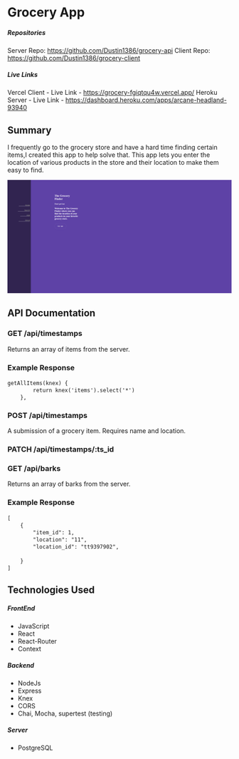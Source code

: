 # Grocery App

##### Repositories

Server Repo: https://github.com/Dustin1386/grocery-api
Client Repo: https://github.com/Dustin1386/grocery-client

##### Live Links

Vercel Client - Live Link - https://grocery-fgiqtqu4w.vercel.app/
Heroku Server - Live Link - https://dashboard.heroku.com/apps/arcane-headland-93940

## Summary

I frequently go to the grocery store and have a hard time finding certain items,I created this app to help solve that. 
This app lets you enter the location of various products in the store and their location to make them easy to find. 

![image](https://github.com/Dustin1386/grocery-api/blob/master/screenshot-grocery-fgiqtqu4w-vercel-app-1610742292840.png)

## API Documentation

### GET /api/timestamps

Returns an array of items from the server.

### Example Response

```
getAllItems(knex) {
        return knex('items').select('*')
    },
```



### POST /api/timestamps

A submission of a grocery item. Requires name and location.


### PATCH /api/timestamps/:ts_id


### GET /api/barks

Returns an array of barks from the server.

### Example Response

```
[
    {
        "item_id": 1,
        "location": "11",
        "location_id": "tt9397902",
    
    }
]
```


## Technologies Used

##### FrontEnd

- JavaScript
- React
- React-Router
- Context

##### Backend

- NodeJs
- Express
- Knex
- CORS
- Chai, Mocha, supertest (testing)

##### Server

- PostgreSQL


